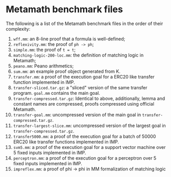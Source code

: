 # Metamath benchmark files

The following is a list of the Metamath benchmark files in the order of their complexity:

1.  `wff.mm`: an 8-line proof that a formula is well-defined;
2.  `reflexivity.mm`: the proof of `ph -> ph`;
3.  `simple.mm`: the proof of `t = t`;
4.  `matching-logic-200-loc.mm`: the definition of matching logic in Metamath;
5.  `peano.mm`: Peano arithmetics;
6.  `sum.mm`: an example proof object generated from K.
7.  `transfer.mm`: a proof of the execution goal for a ERC20 like transfer function implemented in IMP.
8.  `transfer-sliced.tar.gz`: a "sliced" version of the same transfer program. `goal.mm` contains the main goal.
9.  `transfer-compressed.tar.gz`: Identical to above, additionally, lemma and constant names are compressed, proofs compressed using official Metamath.
10. `transfer-goal.mm`: uncompressed version of the main goal in `transfer-compressed.tar.gz`.
11. `transfer-largest-slice.mm`: uncompressed version of the largest goal in `transfer-compressed.tar.gz`.
12. `transfer5000.mm`: a proof of the execution goal for a batch of 50000 ERC20 like transfer functions implemented in IMP.
12. `svm5.mm`: a proof of the execution goal for a support vector machine over 5 fixed inputs implemented in IMP.
13. `perceptron.mm`: a proof of the execution goal for a perceptron over 5 fixed inputs implemented in IMP.
14. `impreflex.mm`: a proof of phi -> phi in MM formalization of matching logic
